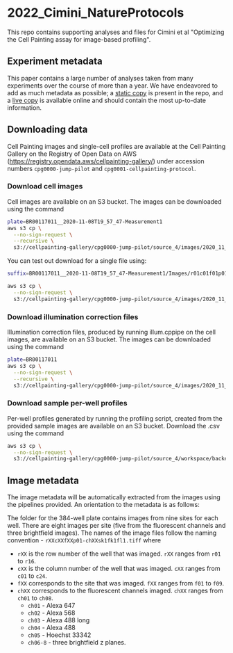 # 2022_Cimini_NatureProtocols

This repo contains supporting analyses and files for Cimini et al "Optimizing the Cell Painting assay for image-based profiling".

## Experiment metadata

This paper contains a large number of analyses taken from many experiments over the course of more than a year. We have endeavored to add as much metadata as possible; a [static copy](https://github.com/carpenterlab/2022_Cimini_NatureProtocols/blob/main/JUMPExperimentMasterTable.csv) is present in the repo, and a [live copy](https://docs.google.com/spreadsheets/d/1aq0exhd6-3rM8eFlAtW6tb5LzQTmvbjY-ofA-Pq2Hsc/edit#gid=0) is available online and should contain the most up-to-date information.

## Downloading data

Cell Painting images and single-cell profiles are available at the Cell Painting Gallery on the Registry of Open Data on AWS (https://registry.opendata.aws/cellpainting-gallery/) under accession numbers `cpg0000-jump-pilot` and `cpg0001-cellpainting-protocol`.

### Download cell images

Cell images are available on an S3 bucket.
The images can be downloaded using the command

```bash
plate=BR00117011__2020-11-08T19_57_47-Measurement1
aws s3 cp \
  --no-sign-request \
  --recursive \
  s3://cellpainting-gallery/cpg0000-jump-pilot/source_4/images/2020_11_04_CPJUMP1/images/${plate} .
```

You can test out download for a single file using:

```bash
suffix=BR00117011__2020-11-08T19_57_47-Measurement1/Images/r01c01f01p01-ch1sk1fk1fl1.tiff

aws s3 cp \
  --no-sign-request \
  s3://cellpainting-gallery/cpg0000-jump-pilot/source_4/images/2020_11_04_CPJUMP1/images/${suffix} .
```

### Download illumination correction files

Illumination correction files, produced by running illum.cppipe on the cell images, are available on an S3 bucket.
The images can be downloaded using the command

```bash
plate=BR00117011
aws s3 cp \
  --no-sign-request \
  --recursive \
  s3://cellpainting-gallery/cpg0000-jump-pilot/source_4/images/2020_11_04_CPJUMP1/illum/${plate} .
```

### Download sample per-well profiles

Per-well profiles generated by running the profiling script, created from the provided sample images are available on an S3 bucket.
Download the .csv using the command

```bash
aws s3 cp \
  --no-sign-request \
  s3://cellpainting-gallery/cpg0000-jump-pilot/source_4/workspace/backend/2020_11_04_CPJUMP1/BR00117011/BR00117011.csv .
```

## Image metadata

The image metadata will be automatically extracted from the images using the pipelines provided.
An orientation to the metadata is as follows:

The folder for the 384-well plate contains images from nine sites for each well.
There are eight images per site (five from the fluorescent channels and three brightfield images).
The names of the image files follow the naming convention - `rXXcXXfXXp01-chXXsk1fk1fl1.tiff` where
- `rXX` is the row number of the well that was imaged. `rXX` ranges from `r01` to `r16`.
- `cXX` is the column number of the well that was imaged. `cXX` ranges from `c01` to `c24`.
- `fXX` corresponds to the site that was imaged. `fXX` ranges from `f01` to `f09`.
- `chXX` corresponds to the fluorescent channels imaged. `chXX` ranges from `ch01` to `ch08`.
    - `ch01` - Alexa 647
    - `ch02` - Alexa 568
    - `ch03` - Alexa 488 long
    - `ch04` - Alexa 488
    - `ch05` - Hoechst 33342
    - `ch06-8` - three brightfield z planes.
